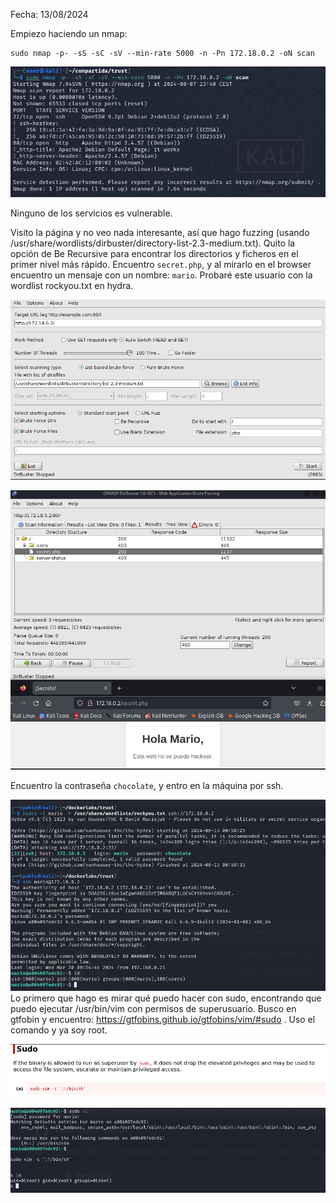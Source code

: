Fecha: 13/08/2024

Empiezo haciendo un nmap:
```
sudo nmap -p- -sS -sC -sV --min-rate 5000 -n -Pn 172.18.0.2 -oN scan
```

![](Imágenes/Pasted%20image%2020240807234054.png)

Ninguno de los servicios es vulnerable.

Visito la página y no veo nada interesante, así que hago fuzzing (usando  /usr/share/wordlists/dirbuster/directory-list-2.3-medium.txt). Quito la opción de Be Recursive para encontrar los directorios y ficheros en el primer nivel más rápido. Encuentro `secret.php`, y al mirarlo en el browser encuentro un mensaje con un nombre: `mario`. Probaré este usuario con la wordlist rockyou.txt en hydra. 

![](../Fáciles/Imágenes/Pasted%20image%2020240813004636.png)


![](../Fáciles/Imágenes/Pasted%20image%2020240813004810.png)

Encuentro la contraseña `chocolate`, y entro en la máquina por ssh. 

![](../Fáciles/Imágenes/Pasted%20image%2020240813005134.png)
Lo primero que hago es mirar qué puedo hacer con sudo, encontrando que puedo ejecutar /usr/bin/vim con permisos de superusuario. Busco en gtfobin y encuentro: https://gtfobins.github.io/gtfobins/vim/#sudo . Uso el comando y ya soy root. 

![](../Fáciles/Imágenes/Pasted%20image%2020240813005305.png)

![](../Fáciles/Imágenes/Pasted%20image%2020240813005325.png)